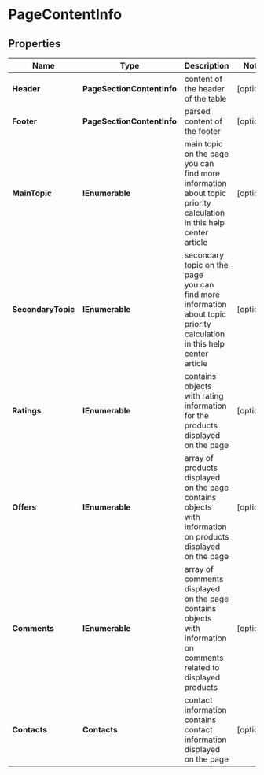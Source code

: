 # PageContentInfo


## Properties

| Name | Type | Description | Notes |
|------------ | ------------- | ------------- | -------------|
**Header** | **PageSectionContentInfo** | content of the header of the table |[optional]|
**Footer** | **PageSectionContentInfo** | parsed content of the footer |[optional]|
**MainTopic** | **IEnumerable<TopicInfo>** | main topic on the page<br>you can find more information about topic priority calculation in this help center article |[optional]|
**SecondaryTopic** | **IEnumerable<TopicInfo>** | secondary topic on the page<br>you can find more information about topic priority calculation in this help center article |[optional]|
**Ratings** | **IEnumerable<ContentRatingInfo>** | contains objects with rating information for the products displayed on the page |[optional]|
**Offers** | **IEnumerable<ContentOfferInfo>** | array of products displayed on the page<br>contains objects with information on products displayed on the page |[optional]|
**Comments** | **IEnumerable<ContentCommentInfo>** | array of comments displayed on the page<br>contains objects with information on comments related to displayed products |[optional]|
**Contacts** | **Contacts** | contact information<br>contains contact information displayed on the page |[optional]|
